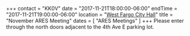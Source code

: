 +++
contact = "KK0V"
date = "2017-11-21T18:00:00-06:00"
endTime = "2017-11-21T19:00:00-06:00"
location = "[West Fargo City Hall](/places/west-fargo-city-hall/)"
title = "November ARES Meeting"
dates = [ "ARES Meetings" ]
+++
Please enter through the north
doors adjacent to the 4th Ave E parking lot.

